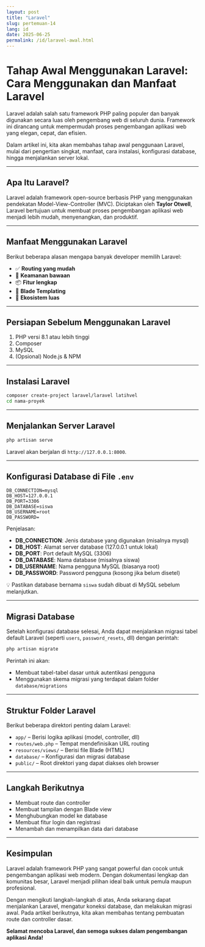 ```yaml
---
layout: post
title: "Laravel"
slug: pertemuan-14
lang: id
date: 2025-06-25
permalink: /id/laravel-awal.html
---
```


# Tahap Awal Menggunakan Laravel: Cara Menggunakan dan Manfaat Laravel

Laravel adalah salah satu framework PHP paling populer dan banyak digunakan secara luas oleh pengembang web di seluruh dunia. Framework ini dirancang untuk mempermudah proses pengembangan aplikasi web yang elegan, cepat, dan efisien.

Dalam artikel ini, kita akan membahas tahap awal penggunaan Laravel, mulai dari pengertian singkat, manfaat, cara instalasi, konfigurasi database, hingga menjalankan server lokal.

---

## Apa Itu Laravel?

Laravel adalah framework open-source berbasis PHP yang menggunakan pendekatan Model-View-Controller (MVC). Diciptakan oleh **Taylor Otwell**, Laravel bertujuan untuk membuat proses pengembangan aplikasi web menjadi lebih mudah, menyenangkan, dan produktif.

---

## Manfaat Menggunakan Laravel

Berikut beberapa alasan mengapa banyak developer memilih Laravel:

- ✅ **Routing yang mudah**
- 🔐 **Keamanan bawaan**
- 📦 **Fitur lengkap**
- 📄 **Blade Templating**
- 🧩 **Ekosistem luas**

---

## Persiapan Sebelum Menggunakan Laravel

1. PHP versi 8.1 atau lebih tinggi
2. Composer
3. MySQL
4. (Opsional) Node.js & NPM

---

## Instalasi Laravel

```bash
composer create-project laravel/laravel latihvel
cd nama-proyek
```

---

## Menjalankan Server Laravel

```bash
php artisan serve
```

Laravel akan berjalan di `http://127.0.0.1:8000`.

---

## Konfigurasi Database di File `.env`

```env
DB_CONNECTION=mysql
DB_HOST=127.0.0.1
DB_PORT=3306
DB_DATABASE=siswa
DB_USERNAME=root
DB_PASSWORD=
```

Penjelasan:

- **DB_CONNECTION**: Jenis database yang digunakan (misalnya mysql)
- **DB_HOST**: Alamat server database (127.0.0.1 untuk lokal)
- **DB_PORT**: Port default MySQL (3306)
- **DB_DATABASE**: Nama database (misalnya siswa)
- **DB_USERNAME**: Nama pengguna MySQL (biasanya root)
- **DB_PASSWORD**: Password pengguna (kosong jika belum disetel)

💡 Pastikan database bernama `siswa` sudah dibuat di MySQL sebelum melanjutkan.

---

## Migrasi Database

Setelah konfigurasi database selesai, Anda dapat menjalankan migrasi tabel default Laravel (seperti `users`, `password_resets`, dll) dengan perintah:

```bash
php artisan migrate
```

Perintah ini akan:

- Membuat tabel-tabel dasar untuk autentikasi pengguna
- Menggunakan skema migrasi yang terdapat dalam folder `database/migrations`

---

## Struktur Folder Laravel

Berikut beberapa direktori penting dalam Laravel:

- `app/` – Berisi logika aplikasi (model, controller, dll)
- `routes/web.php` – Tempat mendefinisikan URL routing
- `resources/views/` – Berisi file Blade (HTML)
- `database/` – Konfigurasi dan migrasi database
- `public/` – Root direktori yang dapat diakses oleh browser

---

## Langkah Berikutnya

- Membuat route dan controller
- Membuat tampilan dengan Blade view
- Menghubungkan model ke database
- Membuat fitur login dan registrasi
- Menambah dan menampilkan data dari database

---

## Kesimpulan

Laravel adalah framework PHP yang sangat powerful dan cocok untuk pengembangan aplikasi web modern. Dengan dokumentasi lengkap dan komunitas besar, Laravel menjadi pilihan ideal baik untuk pemula maupun profesional.

Dengan mengikuti langkah-langkah di atas, Anda sekarang dapat menjalankan Laravel, mengatur koneksi database, dan melakukan migrasi awal. Pada artikel berikutnya, kita akan membahas tentang pembuatan route dan controller dasar.

**Selamat mencoba Laravel, dan semoga sukses dalam pengembangan aplikasi Anda!**
